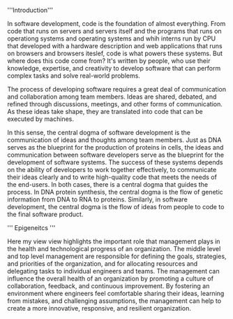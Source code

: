 
'''Introduction'''

In software development, code is the foundation of almost everything. From code that runs on servers and servers itself and the programs that runs on operationg systems and operating systems and whih interns run by CPU that developed with a hardware description and web applications that runs on browsers and browsers iteslef, code is what powers these systems. But where does this code come from? It's written by people, who use their knowledge, expertise, and creativity to develop software that can perform complex tasks and solve real-world problems.

The process of developing software requires a great deal of communication and collaboration among team members. Ideas are shared, debated, and refined through discussions, meetings, and other forms of communication. As these ideas take shape, they are translated into code that can be executed by machines.

In this sense, the central dogma of software development is the communication of ideas and thoughts among team members. Just as DNA serves as the blueprint for the production of proteins in cells, the ideas and communication between software developers serve as the blueprint for the development of software systems. The success of these systems depends on the ability of developers to work together effectively, to communicate their ideas clearly and to write high-quality code that meets the needs of the end-users.
In both cases, there is a central dogma that guides the process. In DNA protein synthesis, the central dogma is the flow of genetic information from DNA to RNA to proteins. Similarly, in software development, the central dogma is the flow of ideas from people to code to the final software product.

''' Epigeneitcs ''' 

Here my view view highlights the important role that management plays in the health and technological progress of an organization. The middle level and top level management are responsible for defining the goals, strategies, and priorities of the organization, and for allocating resources and delegating tasks to individual engineers and teams. The management can influence the overall health of an organization by promoting a culture of collaboration, feedback, and continuous improvement. By fostering an environment where engineers feel comfortable sharing their ideas, learning from mistakes, and challenging assumptions, the management can help to create a more innovative, responsive, and resilient organization.


